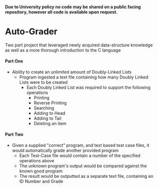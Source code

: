 #### Due to University policy no code may be shared on a public facing repository, however all code is available upon request.

# Auto-Grader

Two part project that leveraged newly acquired data-structure knowledge as well as a more thorough introduction to the C language

#### Part One
* Ability to create an unlimited amount of Doubly-Linked Lists
  * Program ingested a text file containing how many Doubly Linked Lists were to be created
    * Each Doubly Linked List was required to support the following operations
      * Printing
      * Reverse Printing
      * Searching
      * Adding to Head
      * Adding to Tail
      * Deleting an item
      
#### Part Two
* Given a supplied "correct" program, and text based test case files, it would automatically grade another provided program
  * Each Test-Case file would contain a number of the specified operations above
  * The unknown program's output would be compared against the known good program
  * The result would be outputted as a separate text file, containing an ID Number and Grade
